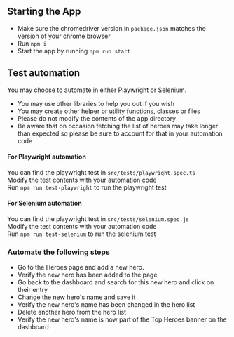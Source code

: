 ## Starting the App ##
 - Make sure the chromedriver version in `package.json` matches the version of your chrome browser
 - Run `npm i`
 - Start the app by running `npm run start`
 
 ## Test automation ##
 
 You may choose to automate in either Playwright or Selenium.
  - You may use other libraries to help you out if you wish
  - You may create other helper or utility functions, classes or files
  - Please do not modify the contents of the app directory
  - Be aware that on occasion fetching the list of heroes may take longer than expected so please be sure to account for that in your automation code

 #### For Playwright automation ####
 You can find the playwright test in `src/tests/playwright.spec.ts`
 <br>Modify the test contents with your automation code
 <br>Run `npm run test-playwright` to run the playwright test
 
 #### For Selenium automation ####
 You can find the playwright test in `src/tests/selenium.spec.js`
 <br>Modify the test contents with your automation code
 <br>Run `npm run test-selenium` to run the selenium test

### Automate the following steps ###

 - Go to the Heroes page and add a new hero.
 - Verify the new hero has been added to the page
 - Go back to the dashboard and search for this new hero and click on their entry
 - Change the new hero's name and save it
 - Verify the new hero's name has been changed in the hero list
 - Delete another hero from the hero list
 - Verify the new hero's name is now part of the Top Heroes banner on the dashboard
 